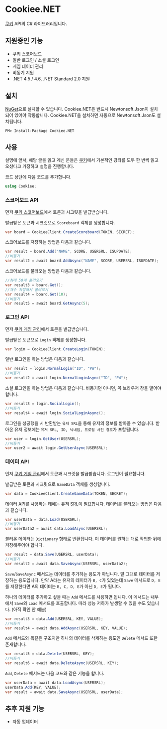 # Cookiee.NET
[쿠키](https://www.cookiee.net/) API의 C# 라이브러리입니다.

## 지원중인 기능
- 쿠키 스코어보드
- 일반 로그인 / 소셜 로그인
- 게임 데이터 관리
- 비동기 지원
- .NET 4.5 / 4.6, .NET Standard 2.0 지원

## 설치
[NuGet](https://www.nuget.org/packages/Cookiee.NET/)으로 설치할 수 있습니다. Cookiee.NET은 반드시 Newtonsoft.Json이 설치되어 있어야 작동합니다. Cookiee.NET을 설치하면 자동으로 Newtonsoft.Json도 설치됩니다.
```
PM> Install-Package Cookiee.NET
```

## 사용
설명에 앞서, 해당 글을 읽고 계신 분들은 [쿠키](https://www.cookiee.net/)에서 기본적인 강좌를 모두 한 번씩 읽고 오셨다고 가정하고 설명을 진행합니다.

코드 상단에 다음 코드를 추가합니다.
```c#
using Cookiee;
```

### 스코어보드 API
먼저 [쿠키 스코어보드](https://www.cookiee.net/gmscore)에서 토큰과 시크릿을 발급받습니다.

발급받은 토큰과 시크릿으로 `Scoreboard` 객체를 생성합니다.
```c#
var board = CookieeClient.CreateScoreboard(TOKEN, SECRET);
```

스코어보드를 저장하는 방법은 다음과 같습니다.
```c#
var result = board.Add("NAME", SCORE, USERSRL, ISUPDATE);
//비동기
var result2 = await board.AddAsync("NAME", SCORE, USERSRL, ISUPDATE);
```

스코어보드를 불러오는 방법은 다음과 같습니다.
```c#
//최대 50개 불러오기
var result3 = board.Get();
//개수 지정해서 불러오기
var result4 = board.Get(10);
//비동기
var result5 = await board.GetAsync(5);
```

### 로그인 API
먼저 [쿠키 게임 관리](https://www.cookiee.net/gmdata)에서 토큰을 발급받습니다.

발급받은 토큰으로 `Login` 객체를 생성합니다.
```c#
var login = CookieeClient.CreateLogin(TOKEN);
```

일반 로그인을 하는 방법은 다음과 같습니다.
```c#
var result = login.NormalLogin("ID", "PW");
//비동기
var result2 = await login.NormalLoginAsync("ID", "PW");
```

소셜 로그인을 하는 방법은 다음과 같습니다. 비동기던 아니던, 꼭 브라우저 창을 열어야 합니다.
```c#
var result3 = login.SocialLogin();
//비동기
var result4 = await login.SocialLoginAsync();
```

로그인을 성공했을 시 반환받는 `유저 SRL`을 통해 유저의 정보를 받아올 수 있습니다. 받아온 유저 정보에는 `유저 SRL, ID, 닉네임, 프로필 사진 경로`가 포함됩니다.
```c#
var user = login.GetUser(USERSRL);
//비동기
var user2 = await login.GetUserAsync(USERSRL);
```

### 데이터 API
먼저 [쿠키 게임 관리](https://www.cookiee.net/gmdata)에서 토큰과 시크릿을 발급받습니다. 로그인이 필요합니다.

발급받은 토큰과 시크릿으로 `GameData` 객체를 생성합니다.
```c#
var data = CookieeClient.CreateGameData(TOKEN, SECRET);
```

데이터 API를 사용하는 데에는 유저 SRL이 필요합니다. 데이터를 불러오는 방법은 다음과 같습니다.
```c#
var userData = data.Load(USERSRL);
//비동기
var userData2 = await data.LoadAsync(USERSRL);
```

불러온 데이터는 `Dictionary` 형태로 반환됩니다. 이 데이터를 원하는 대로 작업한 뒤에 저장해주어야 합니다.
```c#
var result = data.Save(USERSRL, userData);
//비동기
var result2 = await data.SaveAsync(USERSRL, userData2);
```

`Save`/`SaveAsync` 메서드는 데이터를 추가하는 용도가 아닙니다. 말 그대로 데이터를 저장하는 용도입니다. 만약 A라는 유저의 데이터가 `B, C`가 있었는데 `Save` 메서드로 `D, E`를 저장한다면 A의 데이터는 `B, C, D, E`가 아닌 `D, E`가 됩니다.

하나의 데이터를 추가하고 싶을 때는 `Add` 메서드를 사용하면 됩니다. 이 메서드는 내부에서 `Save`와 `Load` 메서드를 호출합니다. 따라 성능 저하가 발생할 수 있을 수도 있습니다. (아직 확인 안 해봄)
```c#
var result3 = data.Add(USERSRL, KEY, VALUE);
//비동기
var result4 = await data.AddAsync(USERSRL, KEY, VALUE);
```

`Add` 메서드와 똑같은 구조지만 하나의 데이터를 삭제하는 용도인 `Delete` 메서드 또한 존재합니다.
```c#
var result5 = data.Delete(USERSRL, KEY);
//비동기
var result6 = await data.DeleteAsync(USERSRL, KEY);
```

`Add`, `Delete` 메서드는 다음 코드와 같은 기능을 합니다.
```c#
var userData = await data.LoadAsync(USERSRL);
userData.Add(KEY, VALUE);
var result = await data.SaveAsync(USERSRL, userData);
```

## 추후 지원 기능
- 자동 업데이터
